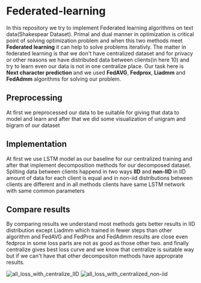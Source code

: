 # Federated-learning
In this repository we try to implement Federated learning algorithms on text data(Shakespear Dataset).
Primal and dual manner in optimization is critical point of solving optimization problem and when this two methods meet **Federated learning** it can help to solve problems iterativly.
The matter in federated learning is that we don't have centralized dataset and for privacy or other reasons we have distributed data between clients(in here 10) and try to learn even our data is not in one centralize place.
Our task here is **Next character prediction** and we used **FedAVG**, **Fedprox**, **Liadmm** and  **FedAdmm** algorithms for solving our problem.
## Preprocessing
At first we preprocessed our data to be suitable for giving that data to model and learn and after that we did some visualization of unigram and bigram of our dataset
## Implementation
At first we use LSTM model as our baseline for our centralized training and after that implement decomposition methods for our decomposed dataset. Spliting data between clients happend in two ways **IID** and **non-IID** in IID amount of data for each client is equal and in non-iid distributions between clients are different and in all methods clients have same LSTM network with same common parameters
## Compare results
By comparing results we understand most methods gets better results in IID distribution except Liadmm which trained in fewer steps than other algorithm and FedAVG and FedProx and FedAdmm results are close even fedprox in some loss parts are not as good as those other two. and finally centralize gives best loss curve and we know that centralize is suitable way but if we can't have that other decompositon methods have approprate results.

![all_loss_with_centralize_IID](https://user-images.githubusercontent.com/58938036/220176229-19fc6153-0cdf-40a0-b4f8-2f1d373bfe87.png)
![all_loss_with_centralized_non-iid](https://user-images.githubusercontent.com/58938036/220176567-58835162-8fd3-4360-b57e-c4899ce56d66.png)
